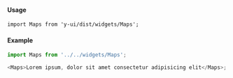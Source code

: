 #### Usage

```markdown
import Maps from 'y-ui/dist/widgets/Maps';
```

#### Example

```js
import Maps from '../../widgets/Maps';

<Maps>Lorem ipsum, dolor sit amet consectetur adipisicing elit</Maps>;
```
